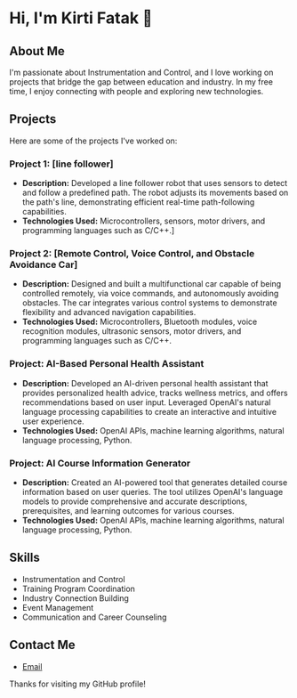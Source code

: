 # Hi, I'm Kirti Fatak 👋

## About Me
I'm passionate about Instrumentation and Control, and I love working on projects that bridge the gap between education and industry. In my free time, I enjoy connecting with people and exploring new technologies.

## Projects
Here are some of the projects I've worked on:

### Project 1: [line follower]
- **Description:** Developed a line follower robot that uses sensors to detect and follow a predefined path. The robot adjusts its movements based on the path's line, demonstrating efficient real-time path-following capabilities.
- **Technologies Used:** Microcontrollers, sensors, motor drivers, and programming languages such as C/C++.]


### Project 2: [Remote Control, Voice Control, and Obstacle Avoidance Car]
- **Description:** Designed and built a multifunctional car capable of being controlled remotely, via voice commands, and autonomously avoiding obstacles. The car integrates various control systems to demonstrate flexibility and advanced navigation capabilities.
- **Technologies Used:** Microcontrollers, Bluetooth modules, voice recognition modules, ultrasonic sensors, motor drivers, and programming languages such as C/C++.

### Project: AI-Based Personal Health Assistant
- **Description:** Developed an AI-driven personal health assistant that provides personalized health advice, tracks wellness metrics, and offers recommendations based on user input. Leveraged OpenAI's natural language processing capabilities to create an interactive and intuitive user experience.
- **Technologies Used:** OpenAI APIs, machine learning algorithms, natural language processing, Python.

### Project: AI Course Information Generator
- **Description:** Created an AI-powered tool that generates detailed course information based on user queries. The tool utilizes OpenAI's language models to provide comprehensive and accurate descriptions, prerequisites, and learning outcomes for various courses.
- **Technologies Used:** OpenAI APIs, machine learning algorithms, natural language processing, Python.
## Skills
- Instrumentation and Control
- Training Program Coordination
- Industry Connection Building
- Event Management
- Communication and Career Counseling

## Contact Me
- [Email](mailto:fatakkc21.instru@coeptech.ac.in)


Thanks for visiting my GitHub profile!
